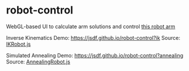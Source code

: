 # robot-control

WebGL-based UI to calculate arm solutions and control [this robot arm](https://github.com/jsdf/robot-arm)

Inverse Kinematics Demo: https://jsdf.github.io/robot-control?ik
Source: [IKRobot.js](src/IKRobot.js)

Simulated Annealing Demo: https://jsdf.github.io/robot-control?annealing
Source: [AnnealingRobot.js](src/AnnealingRobot.js)